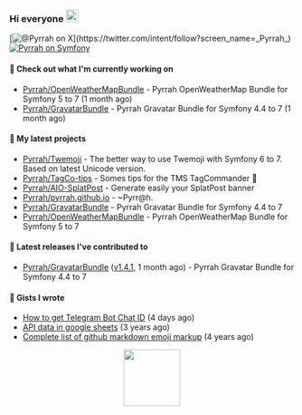 ### Hi everyone <img src="https://media.giphy.com/media/hvRJCLFzcasrR4ia7z/giphy.gif" width="22">

[![@_Pyrrah_ on X](https://img.shields.io/twitter/follow/_Pyrrah_?style=social&label=%40_Pyrrah_)](https://twitter.com/intent/follow?screen_name=_Pyrrah_)
[![Pyrrah on Symfony](https://shields.io/badge/connect-Pyrrah-blue?logo=symfony&style=flat-square)](https://connect.symfony.com/profile/pyrrah)

#### 👷 Check out what I'm currently working on

- [Pyrrah/OpenWeatherMapBundle](https://github.com/Pyrrah/OpenWeatherMapBundle) - Pyrrah OpenWeatherMap Bundle for Symfony 5 to 7  (1 month ago)
- [Pyrrah/GravatarBundle](https://github.com/Pyrrah/GravatarBundle) - Pyrrah Gravatar Bundle for Symfony 4.4 to 7 (1 month ago)

#### 🌱 My latest projects

- [Pyrrah/Twemoji](https://github.com/Pyrrah/Twemoji) - The better way to use Twemoji with Symfony 6 to 7. Based on latest Unicode version.
- [Pyrrah/TagCo-tips](https://github.com/Pyrrah/TagCo-tips) - Somes tips for the TMS TagCommander 🍪
- [Pyrrah/AIO-SplatPost](https://github.com/Pyrrah/AIO-SplatPost) - Generate easily your SplatPost banner
- [Pyrrah/pyrrah.github.io](https://github.com/Pyrrah/pyrrah.github.io) - ~Pyrr@h.
- [Pyrrah/GravatarBundle](https://github.com/Pyrrah/GravatarBundle) - Pyrrah Gravatar Bundle for Symfony 4.4 to 7
- [Pyrrah/OpenWeatherMapBundle](https://github.com/Pyrrah/OpenWeatherMapBundle) - Pyrrah OpenWeatherMap Bundle for Symfony 5 to 7 

#### 🔭 Latest releases I've contributed to

- [Pyrrah/GravatarBundle](https://github.com/Pyrrah/GravatarBundle) ([v1.4.1](https://github.com/Pyrrah/GravatarBundle/releases/tag/v1.4.1), 1 month ago) - Pyrrah Gravatar Bundle for Symfony 4.4 to 7


#### 📓 Gists I wrote

- [How to get Telegram Bot Chat ID](https://gist.github.com/23066d068f78cad7eadbd87cbd8b9085) (4 days ago)
- [API data in google sheets](https://gist.github.com/16f24e03ae17772bdc3f92fe251dadab) (3 years ago)
- [Complete list of github markdown emoji markup](https://gist.github.com/901f00824ded4cd8a3948f931965e356) (4 years ago)


<p align="center">
  <img width="100" src="https://media.giphy.com/media/WFZvB7VIXBgiz3oDXE/giphy.gif">
</p>


